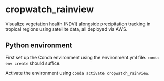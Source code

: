 # cropwatch_rainview
Visualize vegetation health (NDVI) alongside precipitation tracking in tropical regions using satellite data, all deployed via AWS.


## Python environment

First set up the Conda environment using the environment.yml file. `conda env create` should suffice.

Activate the environment using `conda activate cropwatch_rainview`.
